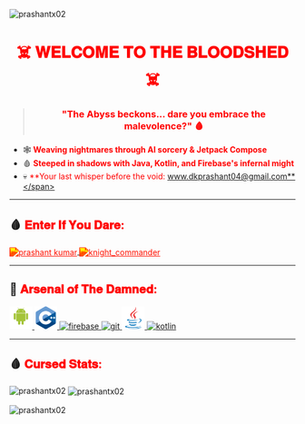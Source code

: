 

<p align="left">
  <img src="https://komarev.com/ghpvc/?username=prashantx02&label=Souls%20Claimed&color=red&style=flat" alt="prashantx02" />
</p>

<h1 align="center" style="color: red; font-family: 'Creepster', cursive;">
  ☠️ 𝐖𝐄𝐋𝐂𝐎𝐌𝐄 𝐓𝐎 𝐓𝐇𝐄 𝐁𝐋𝐎𝐎𝐃𝐒𝐇𝐄𝐃 ☠️
</h1>

<blockquote>
  <h3 align="center" style="color: red;">"The Abyss beckons... dare you embrace the malevolence?" 🩸</h3>
</blockquote>

- 🕸️ <span style="color: red;">**Weaving nightmares through AI sorcery & Jetpack Compose**</span>
- 🩸 <span style="color: red;">**Steeped in shadows with Java, Kotlin, and Firebase's infernal might**</span>
- 💀 <span style="color: red;">**Your last whisper before the void: www.dkprashant04@gmail.com**</span>

---

## 🩸 <span style="color: red;">𝐄𝐧𝐭𝐞𝐫 𝐈𝐟 𝐘𝐨𝐮 𝐃𝐚𝐫𝐞:</span>
<p align="left">
  <a href="https://linkedin.com/in/prashant-kumar" target="blank">
    <img align="center" src="https://raw.githubusercontent.com/rahuldkjain/github-profile-readme-generator/master/src/images/icons/Social/linked-in-alt.svg" alt="prashant kumar" height="30" width="40" style="filter: invert(12%) sepia(97%) saturate(7500%) hue-rotate(360deg) brightness(100%) contrast(100%);"/>
  </a>
  <a href="https://www.leetcode.com/knight_commander" target="blank">
    <img align="center" src="https://raw.githubusercontent.com/rahuldkjain/github-profile-readme-generator/master/src/images/icons/Social/leet-code.svg" alt="knight_commander" height="30" width="40" style="filter: invert(12%) sepia(97%) saturate(7500%) hue-rotate(360deg) brightness(100%) contrast(100%);"/>
  </a>
</p>

---

## 🔪 <span style="color: red;">𝐀𝐫𝐬𝐞𝐧𝐚𝐥 𝐨𝐟 𝐓𝐡𝐞 𝐃𝐚𝐦𝐧𝐞𝐝:</span>

<p align="left">
  <a href="https://developer.android.com" target="_blank" rel="noreferrer">
    <img src="https://raw.githubusercontent.com/devicons/devicon/master/icons/android/android-original-wordmark.svg" alt="android" width="40" height="40"/>
  </a>
  <a href="https://www.w3schools.com/cpp/" target="_blank" rel="noreferrer">
    <img src="https://raw.githubusercontent.com/devicons/devicon/master/icons/cplusplus/cplusplus-original.svg" alt="cplusplus" width="40" height="40"/>
  </a>
  <a href="https://firebase.google.com/" target="_blank" rel="noreferrer">
    <img src="https://www.vectorlogo.zone/logos/firebase/firebase-icon.svg" alt="firebase" width="40" height="40"/>
  </a>
  <a href="https://git-scm.com/" target="_blank" rel="noreferrer">
    <img src="https://www.vectorlogo.zone/logos/git-scm/git-scm-icon.svg" alt="git" width="40" height="40"/>
  </a>
  <a href="https://www.java.com" target="_blank" rel="noreferrer">
    <img src="https://raw.githubusercontent.com/devicons/devicon/master/icons/java/java-original.svg" alt="java" width="40" height="40"/>
  </a>
  <a href="https://kotlinlang.org" target="_blank" rel="noreferrer">
    <img src="https://www.vectorlogo.zone/logos/kotlinlang/kotlinlang-icon.svg" alt="kotlin" width="40" height="40"/>
  </a>
</p>

---

## 🩸 <span style="color: red;">𝐂𝐮𝐫𝐬𝐞𝐝 𝐒𝐭𝐚𝐭𝐬:</span>
<p><img align="left" src="https://github-readme-stats.vercel.app/api/top-langs?username=prashantx02&show_icons=true&locale=en&layout=compact&theme=dark&hide_border=true&title_color=red&langs_count=8&custom_title=Most%20Used%20Languages&bg_color=0d1117&text_color=ffffff&border_color=30363d&bar_color=red&bar_color_secondary=white" alt="prashantx02" /></p>

<p>&nbsp;<img align="center" src="https://github-readme-stats.vercel.app/api?username=prashantx02&show_icons=true&locale=en&theme=dark&hide_border=true&title_color=red" alt="prashantx02" /></p>

<p><img align="center" src="https://github-readme-streak-stats.herokuapp.com/?user=prashantx02&theme=dark&hide_border=true&fire=red&ring=red" alt="prashantx02" /></p>
